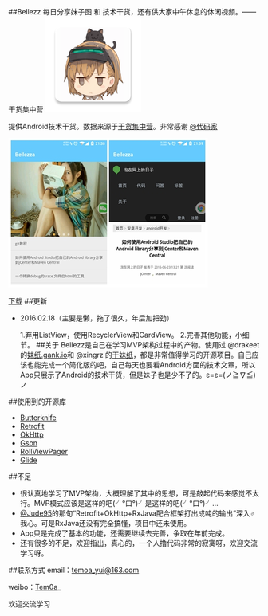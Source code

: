 ##Bellezz
		每日分享妹子图 和 技术干货，还有供大家中午休息的休闲视频。——干货集中营
![icon](/app/src/main/res/mipmap-xxxhdpi/ic_launcher.png "")
		
提供Android技术干货。数据来源于[干货集中营](http://gank.io/)。非常感谢 [@代码家](http://weibo.com/u/1628291124?topnav=1&wvr=6&topsug=1&is_all=1)

![img](/screenshots/screenshot.jpg "")

[下载](http://fir.im/bellezza)
##更新
* 2016.02.18（主要是懒，拖了很久，年后加把劲）

  1.弃用ListView，使用RecyclerView和CardView。
  2.完善其他功能，小细节。
##关于
Bellezz是自己在学习MVP架构过程中的产物。使用过 @drakeet 的[妹纸.gank.io](https://github.com/drakeet/Meizhi)和 @xingrz 的[干妹纸](https://github.com/xingrz/GankMeizhi)，都是非常值得学习的开源项目。自己应该也能完成一个简化版的吧，自己每天也要看Android方面的技术文章，所以App只展示了Android的技术干货，但是妹子也是少不了的。ε=ε=(ノ≧∇≦)ノ

##使用到的开源库
* [Butterknife](https://github.com/JakeWharton/butterknife)
* [Retrofit](https://github.com/square/retrofit)
* [OkHttp](https://github.com/square/okhttp)
* [Gson](https://github.com/google/gson)
* [RollViewPager](https://github.com/Jude95/RollViewPager)
* [Glide](https://github.com/bumptech/glide)

##不足
* 很认真地学习了MVP架构，大概理解了其中的思想，可是敲起代码来感觉不太行。MVP模式应该是这样的吧(╯°口°)╯是这样的吧(╯°口°)╯...
* [@Jude95](https://github.com/Jude95)的那句“Retrofit+OkHttp+RxJava配合框架打出成吨的输出”深入♂我心。可是RxJava还没有完全搞懂，项目中还未使用。
* App只是完成了基本的功能，还需要继续去完善，争取在年前完成。
* 还有很多的不足，欢迎指出，真心的，一个人撸代码非常的寂寞呀，欢迎交流学习呀。

##联系方式
email：temoa_yui@163.com

weibo：[Tem0a_](http://weibo.com/lailaizuiaiyiyi/profile?rightmod=1&wvr=6&mod=personinfo)

欢迎交流学习